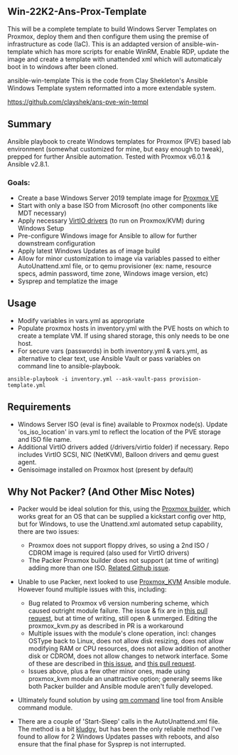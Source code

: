 ## Win-22K2-Ans-Prox-Template
This will be a complete template to build Windows Server Templates on Proxmox, deploy them and then configure them using the premise of infrastructure as code (IaC).
This is an addapted version of ansible-win-template which has more scripts for enable WinRM, Enable RDP, update the image and create a template with unattended xml which will automaticaly boot in to windows after been cloned. 

ansible-win-template
This is the code from Clay Shekleton's Ansible Windows Template system reformatted into a more extendable system.

https://github.com/clayshek/ans-pve-win-templ


## Summary

Ansible playbook to create Windows templates for Proxmox (PVE) based lab environment (somewhat customized for mine, but easy enough to tweak), prepped for further Ansible automation. Tested with Proxmox v6.0.1 & Ansible v2.8.1.

### Goals:
- Create a base Windows Server 2019 template image for [Proxmox VE](https://www.proxmox.com/en/proxmox-ve)
- Start with only a base ISO from Microsoft (no other components like MDT necessary)
- Apply necessary [VirtIO drivers](https://docs.fedoraproject.org/en-US/quick-docs/creating-windows-virtual-machines-using-virtio-drivers/index.html#virtio-win-direct-downloads) (to run on Proxmox/KVM) during Windows Setup
- Pre-configure Windows image for Ansible to allow for further downstream configuration
- Apply latest Windows Updates as of image build
- Allow for minor customization to image via variables passed to either AutoUnattend.xml file, or to qemu provisioner (ex: name, resource specs, admin password, time zone, Windows image version, etc)
- Sysprep and templatize the image

## Usage

- Modify variables in vars.yml as appropriate
- Populate proxmox hosts in inventory.yml with the PVE hosts on which to create a template VM. If using shared storage, this only needs to be one host. 
- For secure vars (passwords) in both inventory.yml & vars.yml, as alternative to clear text, use Ansible Vault or pass variables on command line to ansible-playbook.

`ansible-playbook -i inventory.yml --ask-vault-pass provision-template.yml`

## Requirements

- Windows Server ISO (eval is fine) available to Proxmox node(s). Update 'os_iso_location' in vars.yml to reflect the location of the PVE storage and ISO file name.
- Additional VirtIO drivers added (/drivers/virtio folder) if necessary. Repo includes VirtIO SCSI, NIC (NetKVM), Balloon drivers and qemu guest agent.
- Genisoimage installed on Proxmox host (present by default)


## Why Not Packer? (And Other Misc Notes)

- Packer would be ideal solution for this, using the [Proxmox builder](https://www.packer.io/docs/builders/proxmox.html), which works great for an OS that can be supplied a kickstart config over http, but for Windows, to use the Unattend.xml automated setup capability, there are two issues:
    - Proxmox does not support floppy drives, so using a 2nd ISO / CDROM image is required (also used for VirtIO drivers)
    - The Packer Proxmox builder does not support (at time of writing) adding more than one ISO. [Related Github issue](https://github.com/hashicorp/packer/issues/7950).

- Unable to use Packer, next looked to use [Proxmox_KVM](https://docs.ansible.com/ansible/latest/modules/proxmox_kvm_module.html) Ansible module. However found multiple issues with this, including:
    - Bug related to Proxmox v6 version numbering scheme, which caused outright module failure. The issue & fix are in [this pull request](https://github.com/ansible/ansible/pull/59356), but at time of writing, still open & unmerged. Editing the proxmox_kvm.py as described in PR is a workaround
    - Multiple issues with the module's clone operation, incl: changes OSType back to Linux, does not allow disk resizing, does not allow modifying RAM or CPU resources, does not allow addition of another disk or CDROM, does not allow changes to network interface. Some of these are described in [this issue](https://github.com/ansible/ansible/issues/28277), and [this pull request](https://github.com/ansible/ansible/pull/49001/files).
    - Issues above, plus a few other minor ones, made using proxmox_kvm module an unattractive option; generally seems like both Packer builder and Ansible module aren't fully developed.

- Ultimately found solution by using [qm command](https://pve.proxmox.com/pve-docs/qm.1.html) line tool from Ansible command module.     

- There are a couple of 'Start-Sleep' calls in the AutoUnattend.xml file. The method is a bit [kludgy](https://www.merriam-webster.com/dictionary/kludge), but has been the only reliable method I've found to allow for 2 Windows Updates passes with reboots, and also ensure that the final phase for Sysprep is not interrupted. 

